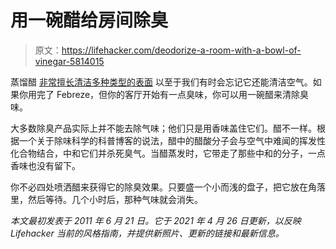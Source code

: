 # 用一碗醋给房间除臭

> 原文：<https://lifehacker.com/deodorize-a-room-with-a-bowl-of-vinegar-5814015>

蒸馏醋 [非常擅长清洁多种类型的表面](https://lifehacker.com/8-things-you-probably-didnt-know-you-can-clean-with-vin-1846357379/slides/2) 以至于我们有时会忘记它还能清洁空气。如果你用完了 Febreze，但你的客厅开始有一点臭味，你可以用一碗醋来清除臭味。



大多数除臭产品实际上并不能去除气味；他们只是用香味盖住它们。醋不一样。根据一个关于除味科学的科普博客的说法，醋中的醋酸分子会与空气中难闻的挥发性化合物结合，中和它们并杀死臭气。当醋蒸发时，它带走了那些中和的分子，一点香味也没有留下。

你不必四处喷洒醋来获得它的除臭效果。只要盛一个小而浅的盘子，把它放在角落里，然后等待。几个小时后，那种气味就会消失。

*本文最初发表于 2011 年 6 月 21 日。它于 2021 年 4 月 26 日更新，以反映 Lifehacker 当前的风格指南，并提供新照片、更新的链接和最新信息。*